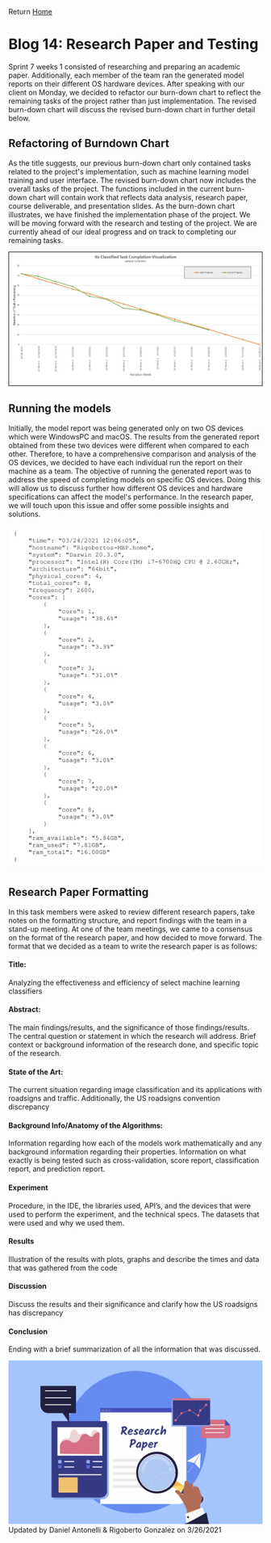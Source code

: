 Return [Home](index.md)

# Blog 14: Research Paper and Testing

Sprint 7 weeks 1 consisted of researching and preparing an academic paper. Additionally, each member of the team ran the
generated model reports on their different OS hardware devices. After speaking with our client on Monday, we decided to
refactor our burn-down chart to reflect the remaining tasks of the project rather than just implementation. The revised
burn-down chart will discuss the revised burn-down chart in further detail below.

## Refactoring of Burndown Chart

As the title suggests, our previous burn-down chart only contained tasks related to the project's implementation, such
as machine learning model training and user interface. The revised burn-down chart now includes the overall tasks of the
project. The functions included in the current burn-down chart will contain work that reflects data analysis, research
paper, course deliverable, and presentation slides. As the burn-down chart illustrates, we have finished the
implementation phase of the project. We will be moving forward with the research and testing of the project. We are
currently ahead of our ideal progress and on track to completing our remaining tasks.

![Burndown_Chart](./images/blog14/burndownchart.png)

## Running the models

Initially, the model report was being generated only on two OS devices which were WindowsPC and macOS. The results from
the generated report obtained from these two devices were different when compared to each other. Therefore, to have a
comprehensive comparison and analysis of the OS devices, we decided to have each individual run the report on their
machine as a team. The objective of running the generated report was to address the speed of completing models on
specific OS devices. Doing this will allow us to discuss further how different OS devices and hardware specifications
can affect the model's performance. In the research paper, we will touch upon this issue and offer some possible
insights and solutions.

![Research paper](./images/blog14/research_report.png)

## Research Paper Formatting

In this task members were asked to review different research papers, take notes on the formatting structure, and report
findings with the team in a stand-up meeting. At one of the team meetings, we came to a consensus on the format of the
research paper, and how decided to move forward. The format that we decided as a team to write the research paper is as
follows:

#### Title:

Analyzing the effectiveness and efficiency of select machine learning classifiers

#### Abstract:

The main findings/results, and the significance of those findings/results. The central question or statement in which the
research will address. Brief context or background information of the research done, and specific topic of the research.

#### State of the Art:

The current situation regarding image classification and its applications with roadsigns and traffic. Additionally, the
US roadsigns convention discrepancy

#### Background Info/Anatomy of the Algorithms:

Information regarding how each of the models work mathematically and any background information regarding their
properties. Information on what exactly is being tested such as cross-validation, score report, classification report,
and prediction report.

#### Experiment

Procedure, in the IDE, the libraries used, API’s, and the devices that were used to perform the experiment, and the
technical specs. The datasets that were used and why we used them.

#### Results

Illustration of the results with plots, graphs and describe the times and data that was gathered from the code

#### Discussion

Discuss the results and their significance and clarify how the US roadsigns has discrepancy

#### Conclusion

Ending with a brief summarization of all the information that was discussed.

![Research paper](./images/blog13/research_paper.png)
Updated by Daniel Antonelli & Rigoberto Gonzalez on 3/26/2021
